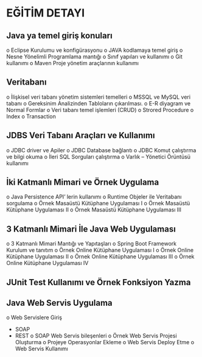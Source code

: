 # EĞİTİM DETAYI
## Java ya temel giriş konuları
o	Eclipse Kurulumu ve konfigürasyonu
o	JAVA kodlamaya temel giriş
o	Nesne Yönelimli Programlama mantığı
o	Sınıf yapıları ve kullanımı 
o	Git kullanımı
o	Maven Proje yönetim araçlarının kullanımı
## Veritabanı 
o	İlişkisel veri tabanı yönetim sistemleri temelleri
o	MSSQL ve MySQL veri tabanı 
o	Gereksinim Analizinden Tabloların çıkarılması.
o	E-R diyagram ve Normal Formlar
o	Veri tabanı temel işlemleri (CRUD)
o	Strored Procedure
o	Index
o	Transaction
## JDBS Veri Tabanı Araçları ve Kullanımı
o	JDBC driver ve Apiler
o	JDBC Database bağlantı 
o	JDBC Komut çalıştırma ve bilgi okuma
o	İleri SQL Sorguları çalıştırma
o	Varlık – Yönetici Örüntüsü kullanımı 
## İki Katmanlı Mimari ve Örnek Uygulama
o	Java Persistence API’ lerin kullanımı
o	Runtime Objeler ile Veritabanı sorgulama
o	Örnek Masaüstü Kütüphane Uygulaması I
o	Örnek Masaüstü Kütüphane Uygulaması II
o	Örnek Masaüstü Kütüphane Uygulaması III
## 3 Katmanlı Mimari İle Java Web Uygulaması
o	3 Katmanlı Mimari Mantığı ve Yapıtaşları
o	Spring Boot Framework Kurulum ve tanıtım
o	Örnek Online Kütüphane Uygulaması I
o	Örnek Online Kütüphane Uygulaması II
o	Örnek Online Kütüphane Uygulaması III
o	Örnek Online Kütüphane Uygulaması IV
## JUnit Test Kullanımı ve Örnek Fonksiyon Yazma
## Java Web Servis Uygulama
o	Web Servislere Giriş
-	SOAP
-	REST
o	SOAP Web Servis bileşenleri
o	Örnek Web Servis Projesi Oluşturma
o	Projeye Operasyonlar Ekleme
o	Web Servis Deploy Etme
o	Web Servis Kullanımı

